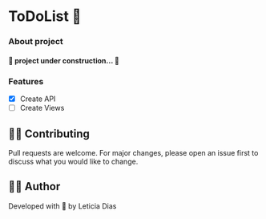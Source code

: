 # ToDoList 📝

### About project

<h4 align="left"> 
	🚧 project under construction...  🚧
</h4>

### Features

-   [x] Create API
-   [ ] Create Views

## 👩‍💻 Contributing

Pull requests are welcome. For major changes, please open an issue first to discuss what you would like to change.

## 👩‍🚀 Author

<p>Developed with 💜 by Leticia Dias</p>
